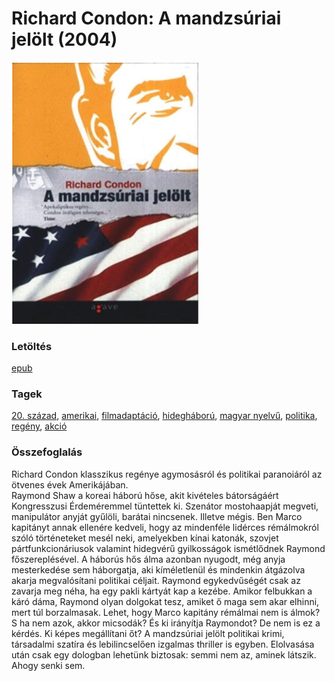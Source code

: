 # <a name="id_598">Richard Condon: A mandzsúriai jelölt (2004)</a>
<img src="https://github.com/BercziSandor/calibre_lib/raw/main/libs/main/Richard%20Condon/A%20mandzsuriai%20jelolt%20%28598%29/cover.jpg" alt="cover" width="300"/>

### Letöltés
[epub](https://github.com/BercziSandor/calibre_lib/raw/main/libs/main/Richard%20Condon/A%20mandzsuriai%20jelolt%20%28598%29/A%20mandzsuriai%20jelolt%20-%20Richard%20Condon.epub)

### Tagek
[20. század](https://github.com/berczisandor/calibre_lib/blob/main/libs/main/_tags/20.%20sz%c3%a1zad.md), [amerikai](https://github.com/berczisandor/calibre_lib/blob/main/libs/main/_tags/amerikai.md), [filmadaptáció](https://github.com/berczisandor/calibre_lib/blob/main/libs/main/_tags/filmadapt%c3%a1ci%c3%b3.md), [hidegháború](https://github.com/berczisandor/calibre_lib/blob/main/libs/main/_tags/hidegh%c3%a1bor%c3%ba.md), [magyar nyelvű](https://github.com/berczisandor/calibre_lib/blob/main/libs/main/_tags/magyar%20nyelv%c5%b1.md), [politika](https://github.com/berczisandor/calibre_lib/blob/main/libs/main/_tags/politika.md), [regény](https://github.com/berczisandor/calibre_lib/blob/main/libs/main/_tags/reg%c3%a9ny.md), [akció](https://github.com/berczisandor/calibre_lib/blob/main/libs/main/_tags/akci%c3%b3.md)

### Összefoglalás
<div>
<p>Richard ​Condon klasszikus regénye agymosásról és politikai paranoiáról az ötvenes évek Amerikájában.<br>Raymond Shaw a koreai háború hőse, akit kivételes bátorságáért Kongresszusi Érdeméremmel tüntettek ki. Szenátor mostohaapját megveti, manipulátor anyját gyűlöli, barátai nincsenek. Illetve mégis. Ben Marco kapitányt annak ellenére kedveli, hogy az mindenféle lidérces rémálmokról szóló történeteket mesél neki, amelyekben kínai katonák, szovjet pártfunkcionáriusok valamint hidegvérű gyilkosságok ismétlődnek Raymond főszereplésével. A háborús hős álma azonban nyugodt, még anyja mesterkedése sem háborgatja, aki kíméletlenül és mindenkin átgázolva akarja megvalósítani politikai céljait. Raymond egykedvűségét csak az zavarja meg néha, ha egy pakli kártyát kap a kezébe. Amikor felbukkan a káró dáma, Raymond olyan dolgokat tesz, amiket ő maga sem akar elhinni, mert túl borzalmasak. Lehet, hogy Marco kapitány rémálmai nem is álmok? S ha nem azok, akkor micsodák? És ki irányítja Raymondot? De nem is ez a kérdés. Ki képes megállítani őt? A mandzsúriai jelölt politikai krimi, társadalmi szatíra és lebilincselően izgalmas thriller is egyben. Elolvasása után csak egy dologban lehetünk biztosak: semmi nem az, aminek látszik. Ahogy senki sem.</p></div>


